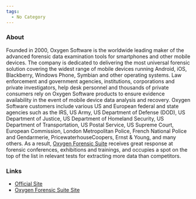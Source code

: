 ```yaml
---
tags:
  - No Category
---
```

### About

Founded in 2000, Oxygen Software is the worldwide leading maker of the
advanced forensic data examination tools for smartphones and other
mobile devices. The company is dedicated to delivering the most
universal forensic solution covering the widest range of mobile devices
running Android, iOS, Blackberry, Windows Phone, Symbian and other
operating systems. Law enforcement and government agencies,
institutions, corporations and private investigators, help desk
personnel and thousands of private consumers rely on Oxygen Software
products to ensure evidence availability in the event of mobile device
data analysis and recovery. Oxygen Software customers include various US
and European federal and state agencies such as the IRS, US Army, US
Department of Defense (DOD), US Department of Justice, US Department of
Homeland Security, US Department of Transportation, US Postal Service,
US Supreme Court, European Commission, London Metropolitan Police,
French National Police and Gendarmerie, PricewaterhouseCoopers, Ernst &
Young, and many others. As a result, [Oxygen Forensic
Suite](oxygen_forensic_suite_2013.md) receives great response at
forensic conferences, exhibitions and trainings, and occupies a spot on
the top of the list in relevant tests for extracting more data than
competitors.

### Links

- [Official Site](http://www.oxygensoftware.com)
- [Oxygen Forensic Suite Site](http://www.oxygen-forensic.com)